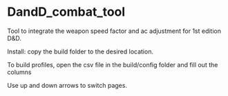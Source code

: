 # DandD_combat_tool

Tool to integrate the weapon speed factor and ac adjustment for 1st edition D&D.

Install: copy the build folder to the desired location.

To build profiles, open the csv file in the build/config folder and fill out the columns

Use up and down arrows to switch pages.


